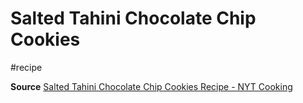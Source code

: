 # Salted Tahini Chocolate Chip Cookies
#recipe

**Source** [Salted Tahini Chocolate Chip Cookies Recipe - NYT Cooking](https://cooking.nytimes.com/recipes/1018055-salted-tahini-chocolate-chip-cookies)
